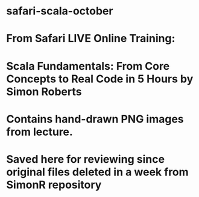 # safari-scala-october
#
# From Safari LIVE Online Training:
#     Scala Fundamentals: From Core Concepts to Real Code in 5 Hours by Simon Roberts
#
# Contains hand-drawn PNG images from lecture.
# Saved here for reviewing since original files deleted in a week from SimonR repository
